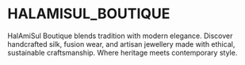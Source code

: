 # HALAMISUL_BOUTIQUE
HalAmiSul Boutique blends tradition with modern elegance. Discover handcrafted silk, fusion wear, and artisan jewellery made with ethical, sustainable craftsmanship. Where heritage meets contemporary style.
